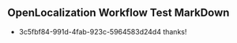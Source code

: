 ## OpenLocalization Workflow Test MarkDown
* 3c5fbf84-991d-4fab-923c-5964583d24d4 thanks!

<!--HONumber=Jul16_HO5-->



